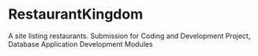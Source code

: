 # RestaurantKingdom
A site listing restaurants. Submission for Coding and Development Project, Database Application Development Modules
